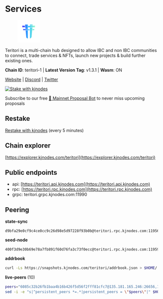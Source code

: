 # Services

<figure><img src="https://raw.githubusercontent.com/kj89/cosmos-images/main/logos/teritori.png" alt=""><figcaption></figcaption></figure>

Teritori is a multi-chain hub designed to allow IBC and non IBC communities  to connect, trade services & NFTs, launch new projects & build further existing ones.

**Chain ID**: teritori-1 | **Latest Version Tag**: v1.3.1 | **Wasm**: ON

[Website](https://teritori.com) | [Discord](https://discord.gg/teritori) | [Twitter](https://twitter.com/TeritoriNetwork)

[![Stake with kjnodes](https://i.ibb.co/cr44Q8j/button-stake-with-kjnodes.png)](https://restake.app/teritori/torivaloper184ln03hkpt75uhrrr26f66kvcqvf4yn4nc2xjm)

Subscribe to our free [🤖 Mainnet Proposal Bot](https://t.me/kjnodes_proposal_bot) to never miss upcoming proposals

## Restake

[Restake with kjnodes](https://restake.app/teritori/torivaloper184ln03hkpt75uhrrr26f66kvcqvf4yn4nc2xjm) (every 5 minutes)
## Chain explorer
[https://explorer.kjnodes.com/teritori](https://explorer.kjnodes.com/teritori)

## Public endpoints

* api: [https://teritori.api.kjnodes.com](https://teritori.api.kjnodes.com)
* rpc: [https://teritori.rpc.kjnodes.com](https://teritori.rpc.kjnodes.com)
* grpc: teritori.grpc.kjnodes.com:11990

## Peering

**state-sync**

```text
d9bfa29e0cf9c4ce0cc9c26d98e5d97228f93b0b@teritori.rpc.kjnodes.com:11956
```

**seed-node**

```text
400f3d9e30b69e78a7fb891f60d76fa3c73f0ecc@teritori.rpc.kjnodes.com:11959
```

**addrbook**
```bash
curl -Ls https://snapshots.kjnodes.com/teritori/addrbook.json > $HOME/.teritorid/config/addrbook.json
```

**live-peers** (10)
```bash
peers="6085c32b26fb1baa4b16b426f5d56f2fff81cfc7@135.181.165.246:26656,1f4e77295379ce0c928502d2b075157a8c8a9e64@51.83.96.150:26642,d40face481bc00a617d9a29c39be412a776e28c2@116.202.36.240:10656,4b04b3d164dc6dd5bb555a7a106a8d314f30516f@65.21.136.170:53656,2b4f46e601fb4ede2a0c98976337e3afdaa50dac@65.108.238.102:15956,ebd3bdf55e5ebc84761840f1727e892f96a8dc0c@65.108.98.235:43256,3bd3a20d7c8a26a20927289a7a6bffecf71de53e@51.81.155.97:10856,fefd8ffb33a5d6ae194f082a39c4bb713da3a06b@167.86.86.197:36656,78815c81331c114cd508dae3a012f0d3e5e2b966@185.119.118.117:3000,d9bfa29e0cf9c4ce0cc9c26d98e5d97228f93b0b@65.109.88.38:11956"
sed -i -e "s|^persistent_peers *=.*|persistent_peers = \"$peers\"|" $HOME/.teritorid/config/config.toml
```
